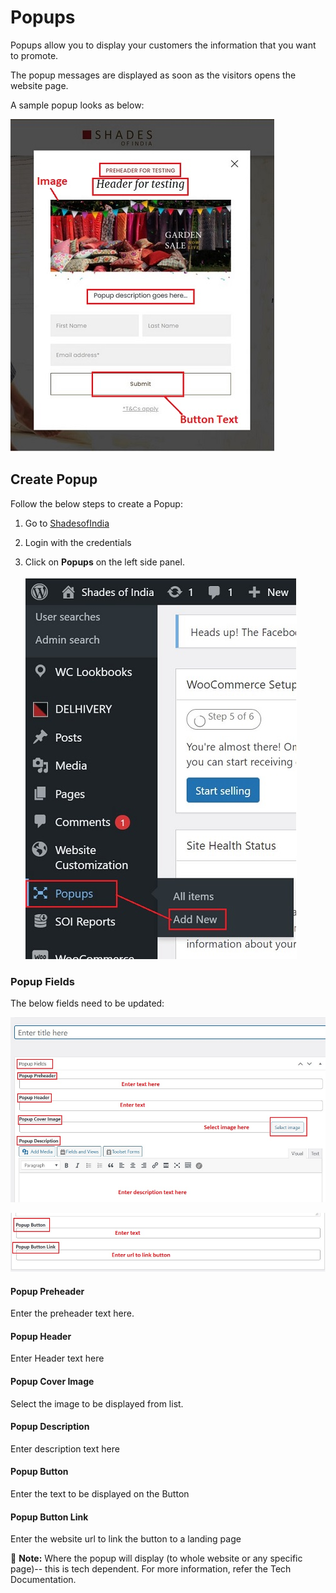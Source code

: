#   **Popups**

Popups allow you to display your customers the information that you want to promote.

The popup messages are displayed as soon as the visitors opens the website page.

A sample popup looks as below:

![popup](Popups-images\popup.jpg)

##  **Create Popup**

Follow the below steps to create a Popup:

1. Go to <a href= "https://www.shadesofindia.com/wp-admin" target= "_blank">ShadesofIndia</a>
2. Login with the credentials
3. Click on **Popups** on the left side panel.

    ![dashboard](Popups-images\dashboard.jpg)

### **Popup Fields**

The below fields need to be updated:

![fields1](Popups-images\fields1.jpg)

![fields2](Popups-images\fields2.jpg)

####    **Popup Preheader**

Enter the preheader text here.

####    **Popup Header**

Enter Header text here

####    **Popup Cover Image**

Select the image to be displayed from list.

####    **Popup Description**

Enter description text here

####    **Popup Button**

Enter the text to be displayed on the Button

####    **Popup Button Link**

Enter the website url to link the button to a landing page


:pencil: **Note:** Where the popup will display (to whole website or any specific page)-- this is tech dependent. For more information, refer the Tech Documentation.